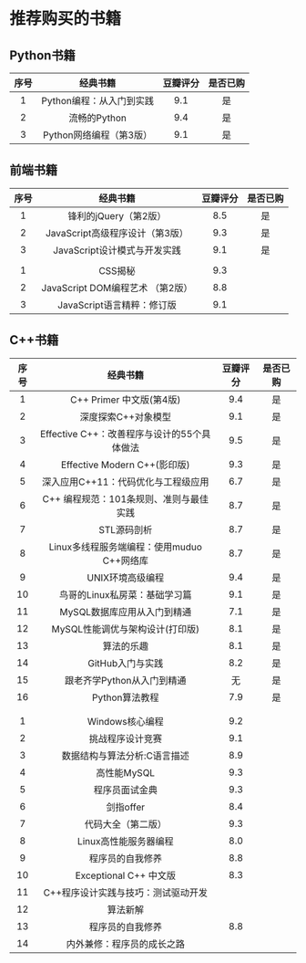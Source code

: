 # 推荐购买的书籍

## Python书籍
|序号|经典书籍|豆瓣评分|是否已购|
|:---:|:---:|:---:|:---:|
|1|Python编程：从入门到实践|9.1|是|
|2|流畅的Python|9.4|是|
|3|Python网络编程（第3版）|9.1|是|


## 前端书籍
|序号|经典书籍|豆瓣评分|是否已购|
|:---:|:---:|:---:|:---:|
|1|锋利的jQuery（第2版）|8.5|是|
|2|JavaScript高级程序设计（第3版）|9.3|是|
|3|JavaScript设计模式与开发实践|9.1|是|
|||||
|1|CSS揭秘|9.3||
|2|JavaScript DOM编程艺术 （第2版）|8.8||
|3|JavaScript语言精粹：修订版|9.1||

## C++书籍
|序号|经典书籍|豆瓣评分|是否已购|
|:---:|:---:|:---:|:---:|
|1|C++ Primer 中文版(第4版)|9.4|是|
|2|深度探索C++对象模型|9.1|是|
|3|Effective C++：改善程序与设计的55个具体做法|9.5|是|
|4|Effective Modern C++(影印版)|9.3|是|
|5|深入应用C++11：代码优化与工程级应用|6.7|是|
|6|C++ 编程规范：101条规则、准则与最佳实践|8.7|是|
|7|STL源码剖析|8.7|是|
|8|Linux多线程服务端编程：使用muduo C++网络库|8.7|是|
|9|UNIX环境高级编程|9.4|是|
|10|鸟哥的Linux私房菜：基础学习篇|9.1|是|
|11|MySQL数据库应用从入门到精通|7.1|是|
|12|MySQL性能调优与架构设计(打印版)|8.1|是|
|13|算法的乐趣|8.1|是|
|14|GitHub入门与实践|8.2|是|
|15|跟老齐学Python从入门到精通|无|是|
|16|Python算法教程|7.9|是|
| | | |
| | | |
|1|Windows核心编程|9.2|
|2|挑战程序设计竞赛|9.1|
|3|数据结构与算法分析:C语言描述|8.9|
|4|高性能MySQL|9.3|
|5|程序员面试金典|9.3|
|6|剑指offer|8.4|
|7|代码大全（第二版）|9.3|
|8|Linux高性能服务器编程|8.0|
|9|程序员的自我修养|8.8|
|10|Exceptional C++ 中文版|8.3|
|11|C++程序设计实践与技巧：测试驱动开发||
|12|算法新解||
|13|程序员的自我修养|8.8||
|14|内外兼修：程序员的成长之路|||

